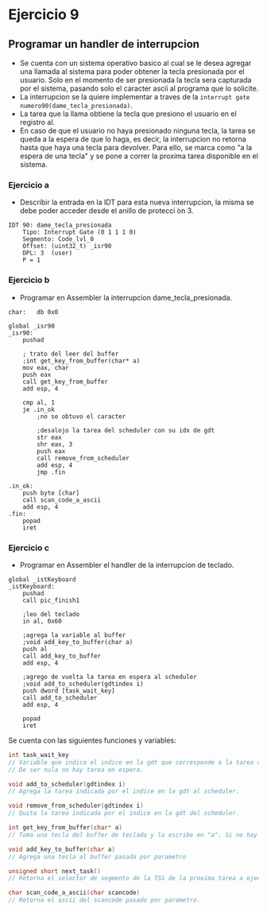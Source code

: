 
# Ejercicio 9
## Programar un handler de interrupcion
 - Se cuenta con un sistema operativo basico al cual se le desea agregar una llamada al sistema para poder obtener la tecla presionada por el usuario. Solo en el momento de ser presionada la tecla sera capturada por el sistema, pasando solo el caracter ascii al programa que lo solicite.
 - La interrupcion se la quiere implementar a traves de la `interrupt gate numero90(dame_tecla_presionada)`.
 - La tarea que la llama obtiene la tecla que presiono el usuario en el registro al.
 - En caso de que el usuario no haya presionado ninguna tecla, la tarea se queda a la espera de que lo haga, es decir, la interrupcion no retorna hasta que haya una tecla para devolver. Para ello, se marca como "a la espera de una tecla" y se pone a correr la proxima tarea disponible en el sistema.

###  Ejercicio a
- Describir la entrada en la IDT para esta nueva interrupcion, la misma se debe poder acceder desde el anillo de protecci ́on 3.

```
IDT 90: dame_tecla_presionada
    Tipo: Interrupt Gate (0 1 1 1 0)
    Segmento: Code_lvl_0
    Offset: (uint32_t) _isr90
    DPL: 3  (user)
    P = 1
```
###  Ejercicio b
 - Programar en Assembler la interrupcion dame_tecla_presionada.

```x86asm
char:   db 0x0

global _isr90
_isr90:
    pushad
    
    ; trato del leer del buffer    
    ;int get_key_from_buffer(char* a)
    mov eax, char
    push eax
    call get_key_from_buffer
    add esp, 4
    
    cmp al, 1
    je .in_ok
        ;no se obtuvo el caracter
        
        ;desalojo la tarea del scheduler con su idx de gdt
        str eax
        shr eax, 3
        push eax
        call remove_from_scheduler
        add esp, 4
        jmp .fin    
    
.in_ok:   
    push byte [char]
    call scan_code_a_ascii
    add esp, 4
.fin:
    popad
    iret
```

###  Ejercicio c
 - Programar en Assembler el handler de la interrupcion de teclado.
```x86asm
global _istKeyboard
_istKeyboard:
    pushad
    call pic_finish1
    
    ;leo del teclado
    in al, 0x60
    
    ;agrega la variable al buffer
    ;void add_key_to_buffer(char a)
    push al
    call add_key_to_buffer
    add esp, 4
    
    ;agrego de vuelta la tarea en espera al scheduler
    ;void add_to_scheduler(gdtindex i)
    push dword [task_wait_key]
    call add_to_scheduler
    add esp, 4
        
    popad
    iret
```

Se cuenta con las siguientes funciones y variables:

```c
int task_wait_key
// Variable que indica el indice en la gdt que corresponde a la tarea a la espera de una tecla.
// De ser nula no hay tarea en espera.

void add_to_scheduler(gdtindex i)
// Agrega la tarea indicada por el indice en la gdt al scheduler.

void remove_from_scheduler(gdtindex i)
// Quita la tarea indicada por el indice en la gdt del scheduler.

int get_key_from_buffer(char* a)
// Toma una tecla del buffer de teclado y la escribe en "a". Si no hay tecla en el buffer retorna 0 y 1 en caso contrario.

void add_key_to_buffer(char a)
// Agrega una tecla al buffer pasada por parametro

unsigned short next_task()
// Retorna el selector de segmento de la TSS de la proxima tarea a ejecutar

char scan_code_a_ascii(char scancode)
// Retorna el ascii del scancode pasado por parametro.

```